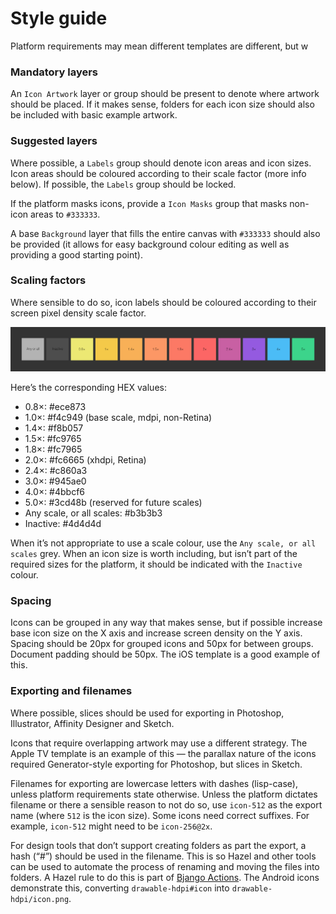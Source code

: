 # Style guide

Platform requirements may mean different templates are different, but w


### Mandatory layers

An `Icon Artwork` layer or group should be present to denote where artwork should be placed. If it makes sense, folders for each icon size should also be included with basic example artwork.


### Suggested layers

Where possible, a `Labels` group should denote icon areas and icon sizes. Icon areas should be coloured according to their scale factor (more info below). If possible, the `Labels` group should be locked.

If the platform masks icons, provide a `Icon Masks` group that masks non-icon areas to `#333333`.

A base `Background` layer that fills the entire canvas with `#333333` should also be provided (it allows for easy background colour editing as well as providing a good starting point).


### Scaling factors

Where sensible to do so, icon labels should be coloured according to their screen pixel density scale factor.

![](images/pixel-density-colours.png)

Here’s the corresponding HEX values:

- 0.8×: #ece873
- 1.0×: #f4c949 (base scale, mdpi, non-Retina)
- 1.4×: #f8b057
- 1.5×: #fc9765
- 1.8×: #fc7965
- 2.0×: #fc6665 (xhdpi, Retina)
- 2.4×: #c860a3
- 3.0×: #945ae0
- 4.0×: #4bbcf6
- 5.0×: #3cd48b (reserved for future scales)
- Any scale, or all scales: #b3b3b3
- Inactive: #4d4d4d

When it’s not appropriate to use a scale colour, use the `Any scale, or all scales` grey. When an icon size is worth including, but isn’t part of the required sizes for the platform, it should be indicated with the `Inactive` colour.


### Spacing

Icons can be grouped in any way that makes sense, but if possible increase base icon size on the X axis and increase screen density on the Y axis. Spacing should be 20px for grouped icons and 50px for between groups. Document padding should be 50px. The iOS template is a good example of this.


### Exporting and filenames

Where possible, slices should be used for exporting in Photoshop, Illustrator, Affinity Designer and Sketch.

Icons that require overlapping artwork may use a different strategy. The Apple TV template is an example of this — the parallax nature of the icons required Generator-style exporting for Photoshop, but slices in Sketch.

Filenames for exporting are lowercase letters with dashes (lisp-case), unless platform requirements state otherwise. Unless the platform dictates filename or there a sensible reason to not do so, use `icon-512` as the export name (where `512` is the icon size). Some icons need correct suffixes. For example, `icon-512` might need to be `icon-256@2x`.

For design tools that don’t support creating folders as part the export, a hash (“#”) should be used in the filename. This is so Hazel and other tools can be used to automate the process of renaming and moving the files into folders. A Hazel rule to do this is part of [Bjango Actions](https://github.com/bjango/Bjango-Actions). The Android icons demonstrate this, converting `drawable-hdpi#icon` into `drawable-hdpi/icon.png`.
